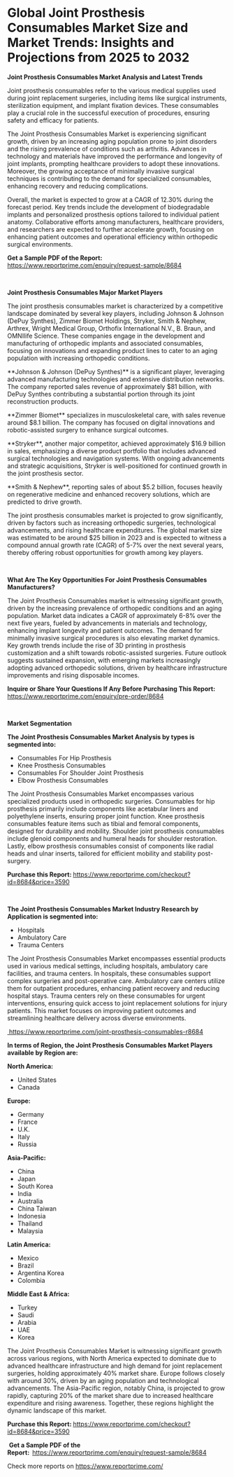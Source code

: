 <p><h1>Global Joint Prosthesis Consumables Market Size and Market Trends: Insights and Projections from 2025 to 2032</h1></p><p><strong>Joint Prosthesis Consumables Market Analysis and Latest Trends</strong></p>
<p><p>Joint prosthesis consumables refer to the various medical supplies used during joint replacement surgeries, including items like surgical instruments, sterilization equipment, and implant fixation devices. These consumables play a crucial role in the successful execution of procedures, ensuring safety and efficacy for patients.</p><p>The Joint Prosthesis Consumables Market is experiencing significant growth, driven by an increasing aging population prone to joint disorders and the rising prevalence of conditions such as arthritis. Advances in technology and materials have improved the performance and longevity of joint implants, prompting healthcare providers to adopt these innovations. Moreover, the growing acceptance of minimally invasive surgical techniques is contributing to the demand for specialized consumables, enhancing recovery and reducing complications.</p><p>Overall, the market is expected to grow at a CAGR of 12.30% during the forecast period. Key trends include the development of biodegradable implants and personalized prosthesis options tailored to individual patient anatomy. Collaborative efforts among manufacturers, healthcare providers, and researchers are expected to further accelerate growth, focusing on enhancing patient outcomes and operational efficiency within orthopedic surgical environments.</p></p>
<p><strong>Get a Sample PDF of the Report:&nbsp;</strong> <a href="https://www.reportprime.com/enquiry/request-sample/8684?utm_campaign=3509&utm_medium=2&utm_source=Github&utm_content=ia&utm_term=20032025&utm_id=joint-prosthesis-consumables">https://www.reportprime.com/enquiry/request-sample/8684</a></p>
<p>&nbsp;</p>
<p><strong>Joint Prosthesis Consumables Major Market Players</strong></p>
<p><p>The joint prosthesis consumables market is characterized by a competitive landscape dominated by several key players, including Johnson & Johnson (DePuy Synthes), Zimmer Biomet Holdings, Stryker, Smith & Nephew, Arthrex, Wright Medical Group, Orthofix International N.V., B. Braun, and OMNIlife Science. These companies engage in the development and manufacturing of orthopedic implants and associated consumables, focusing on innovations and expanding product lines to cater to an aging population with increasing orthopedic conditions.</p><p>**Johnson & Johnson (DePuy Synthes)** is a significant player, leveraging advanced manufacturing technologies and extensive distribution networks. The company reported sales revenue of approximately $81 billion, with DePuy Synthes contributing a substantial portion through its joint reconstruction products. </p><p>**Zimmer Biomet** specializes in musculoskeletal care, with sales revenue around $8.1 billion. The company has focused on digital innovations and robotic-assisted surgery to enhance surgical outcomes. </p><p>**Stryker**, another major competitor, achieved approximately $16.9 billion in sales, emphasizing a diverse product portfolio that includes advanced surgical technologies and navigation systems. With ongoing advancements and strategic acquisitions, Stryker is well-positioned for continued growth in the joint prosthesis sector.</p><p>**Smith & Nephew**, reporting sales of about $5.2 billion, focuses heavily on regenerative medicine and enhanced recovery solutions, which are predicted to drive growth. </p><p>The joint prosthesis consumables market is projected to grow significantly, driven by factors such as increasing orthopedic surgeries, technological advancements, and rising healthcare expenditures. The global market size was estimated to be around $25 billion in 2023 and is expected to witness a compound annual growth rate (CAGR) of 5-7% over the next several years, thereby offering robust opportunities for growth among key players.</p></p>
<p>&nbsp;</p>
<p><strong>What Are The Key Opportunities For Joint Prosthesis Consumables Manufacturers?</strong></p>
<p><p>The Joint Prosthesis Consumables market is witnessing significant growth, driven by the increasing prevalence of orthopedic conditions and an aging population. Market data indicates a CAGR of approximately 6-8% over the next five years, fueled by advancements in materials and technology, enhancing implant longevity and patient outcomes. The demand for minimally invasive surgical procedures is also elevating market dynamics. Key growth trends include the rise of 3D printing in prosthesis customization and a shift towards robotic-assisted surgeries. Future outlook suggests sustained expansion, with emerging markets increasingly adopting advanced orthopedic solutions, driven by healthcare infrastructure improvements and rising disposable incomes.</p></p>
<p><strong>Inquire or Share Your Questions If Any Before Purchasing This Report:</strong> <a href="https://www.reportprime.com/enquiry/pre-order/8684?utm_campaign=3509&utm_medium=2&utm_source=Github&utm_content=ia&utm_term=20032025&utm_id=joint-prosthesis-consumables">https://www.reportprime.com/enquiry/pre-order/8684</a></p>
<p>&nbsp;</p>
<p><strong>Market Segmentation</strong></p>
<p><strong>The Joint Prosthesis Consumables Market Analysis by types is segmented into:</strong></p>
<p><ul><li>Consumables For Hip Prosthesis</li><li>Knee Prosthesis Consumables</li><li>Consumables For Shoulder Joint Prosthesis</li><li>Elbow Prosthesis Consumables</li></ul></p>
<p><p>The Joint Prosthesis Consumables Market encompasses various specialized products used in orthopedic surgeries. Consumables for hip prosthesis primarily include components like acetabular liners and polyethylene inserts, ensuring proper joint function. Knee prosthesis consumables feature items such as tibial and femoral components, designed for durability and mobility. Shoulder joint prosthesis consumables include glenoid components and humeral heads for shoulder restoration. Lastly, elbow prosthesis consumables consist of components like radial heads and ulnar inserts, tailored for efficient mobility and stability post-surgery.</p></p>
<p><strong>Purchase this Report:&nbsp;</strong><a href="https://www.reportprime.com/checkout?id=8684&price=3590&utm_campaign=3509&utm_medium=2&utm_source=Github&utm_content=ia&utm_term=20032025&utm_id=joint-prosthesis-consumables">https://www.reportprime.com/checkout?id=8684&price=3590</a></p>
<p>&nbsp;</p>
<p><strong>The Joint Prosthesis Consumables Market Industry Research by Application is segmented into:</strong></p>
<p><ul><li>Hospitals</li><li>Ambulatory Care</li><li>Trauma Centers</li></ul></p>
<p><p>The Joint Prosthesis Consumables Market encompasses essential products used in various medical settings, including hospitals, ambulatory care facilities, and trauma centers. In hospitals, these consumables support complex surgeries and post-operative care. Ambulatory care centers utilize them for outpatient procedures, enhancing patient recovery and reducing hospital stays. Trauma centers rely on these consumables for urgent interventions, ensuring quick access to joint replacement solutions for injury patients. This market focuses on improving patient outcomes and streamlining healthcare delivery across diverse environments.</p></p>
<p><a href="https://www.reportprime.com/joint-prosthesis-consumables-r8684?utm_campaign=3509&utm_medium=2&utm_source=Github&utm_content=ia&utm_term=20032025&utm_id=joint-prosthesis-consumables">&nbsp;https://www.reportprime.com/joint-prosthesis-consumables-r8684</a></p>
<p><strong>In terms of Region, the Joint Prosthesis Consumables Market Players available by Region are:</strong></p>
<p>
    <p> <strong> North America: </strong>
        <ul>
            <li>United States</li>
            <li>Canada</li>
        </ul>
        </p> 
    <p> <strong> Europe: </strong>
        <ul>
            <li>Germany</li>
            <li>France</li>
            <li>U.K.</li>
            <li>Italy</li>
            <li>Russia</li>
        </ul>
        </p> 
    <p> <strong> Asia-Pacific: </strong>
        <ul>
            <li>China</li>
            <li>Japan</li>
            <li>South Korea</li>
            <li>India</li>
            <li>Australia</li>
            <li>China Taiwan</li>
            <li>Indonesia</li>
            <li>Thailand</li>
            <li>Malaysia</li>
        </ul>
        </p> 
    <p> <strong> Latin America: </strong>
        <ul>
            <li>Mexico</li>
            <li>Brazil</li>
            <li>Argentina Korea</li>
            <li>Colombia</li>
        </ul>
        </p> 
    <p> <strong> Middle East & Africa: </strong>
        <ul>
            <li>Turkey</li>
            <li>Saudi</li>
            <li>Arabia</li>
            <li>UAE</li>
            <li>Korea</li>
        </ul>
    </p>
    </p>
<p><p>The Joint Prosthesis Consumables Market is witnessing significant growth across various regions, with North America expected to dominate due to advanced healthcare infrastructure and high demand for joint replacement surgeries, holding approximately 40% market share. Europe follows closely with around 30%, driven by an aging population and technological advancements. The Asia-Pacific region, notably China, is projected to grow rapidly, capturing 20% of the market share due to increased healthcare expenditure and rising awareness. Together, these regions highlight the dynamic landscape of this market.</p></p>
<p><strong>Purchase this Report: </strong><a href="https://www.reportprime.com/checkout?id=8684&price=3590&utm_campaign=3509&utm_medium=2&utm_source=Github&utm_content=ia&utm_term=20032025&utm_id=joint-prosthesis-consumables">https://www.reportprime.com/checkout?id=8684&price=3590</a></p>
<p>&nbsp;<strong>Get a Sample PDF of the Report:&nbsp;&nbsp;</strong><a href="https://www.reportprime.com/enquiry/request-sample/8684?utm_campaign=3509&utm_medium=2&utm_source=Github&utm_content=ia&utm_term=20032025&utm_id=joint-prosthesis-consumables">https://www.reportprime.com/enquiry/request-sample/8684</a></p>
<p><strong></strong></p>
<p>Check more reports on <a href="https://www.reportprime.com/?utm_campaign=3509&utm_medium=2&utm_source=Github&utm_content=ia&utm_term=20032025&utm_id=joint-prosthesis-consumables">https://www.reportprime.com/</a></p>
